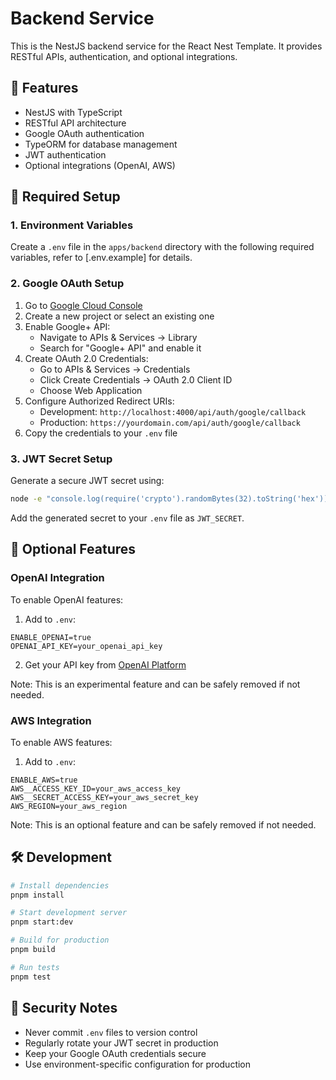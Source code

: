 # Backend Service

This is the NestJS backend service for the React Nest Template. It provides RESTful APIs, authentication, and optional integrations.

## 🚀 Features

- NestJS with TypeScript
- RESTful API architecture
- Google OAuth authentication
- TypeORM for database management
- JWT authentication
- Optional integrations (OpenAI, AWS)

## 🔧 Required Setup

### 1. Environment Variables

Create a `.env` file in the `apps/backend` directory with the following required variables, refer to [.env.example] for details.

### 2. Google OAuth Setup

1. Go to [Google Cloud Console](https://console.cloud.google.com)
2. Create a new project or select an existing one
3. Enable Google+ API:
   - Navigate to APIs & Services → Library
   - Search for "Google+ API" and enable it
4. Create OAuth 2.0 Credentials:
   - Go to APIs & Services → Credentials
   - Click Create Credentials → OAuth 2.0 Client ID
   - Choose Web Application
5. Configure Authorized Redirect URIs:
   - Development: `http://localhost:4000/api/auth/google/callback`
   - Production: `https://yourdomain.com/api/auth/google/callback`
6. Copy the credentials to your `.env` file

### 3. JWT Secret Setup

Generate a secure JWT secret using:

```bash
node -e "console.log(require('crypto').randomBytes(32).toString('hex'))"
```

Add the generated secret to your `.env` file as `JWT_SECRET`.

## 🎯 Optional Features

### OpenAI Integration

To enable OpenAI features:

1. Add to `.env`:

```env
ENABLE_OPENAI=true
OPENAI_API_KEY=your_openai_api_key
```

2. Get your API key from [OpenAI Platform](https://platform.openai.com/api-keys)

Note: This is an experimental feature and can be safely removed if not needed.

### AWS Integration

To enable AWS features:

1. Add to `.env`:

```env
ENABLE_AWS=true
AWS__ACCESS_KEY_ID=your_aws_access_key
AWS__SECRET_ACCESS_KEY=your_aws_secret_key
AWS_REGION=your_aws_region
```

Note: This is an optional feature and can be safely removed if not needed.

## 🛠️ Development

```bash
# Install dependencies
pnpm install

# Start development server
pnpm start:dev

# Build for production
pnpm build

# Run tests
pnpm test
```

## 🔐 Security Notes

- Never commit `.env` files to version control
- Regularly rotate your JWT secret in production
- Keep your Google OAuth credentials secure
- Use environment-specific configuration for production
